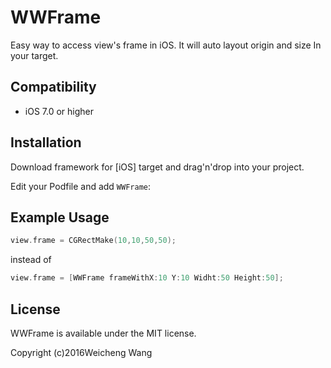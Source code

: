 # WWFrame

Easy way to access view's frame in iOS. 
It will auto layout origin and size In your target.

## Compatibility

* iOS 7.0 or higher

## Installation
Download framework for [iOS] target and drag'n'drop into your project.

Edit your Podfile and add `WWFrame`:

## Example Usage

```objective-c
view.frame = CGRectMake(10,10,50,50);
```
instead of
```objective-c
view.frame = [WWFrame frameWithX:10 Y:10 Widht:50 Height:50];
```



## License

WWFrame is available under the MIT license.

Copyright (c)2016Weicheng Wang


